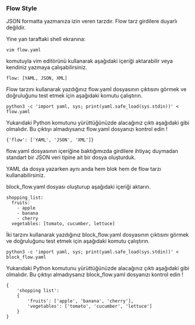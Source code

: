 ### Flow Style 
JSON formatta yazmanıza izin veren tarzdır. Flow tarz girdilere duyarlı değildir.

Yine yan taraftaki shell ekranına:
````
vim flow.yaml
````
komutuyla vim editörünü kullanarak aşağıdaki içeriği aktarabilir veya kendiniz yazmaya çalışabilirsiniz. 

````
flow: [YAML, JSON, XML]
````
Flow tarzını kullanarak yazdığınız flow.yaml dosyasının çıktısını görmek ve doğruluğunu test etmek için aşağıdaki komutu çalıştırın.

````
python3 -c 'import yaml, sys; print(yaml.safe_load(sys.stdin))' < flow.yaml
````
Yukarıdaki Python komutunu yürüttüğünüzde alacağınız çıktı aşağıdaki gibi olmalıdır. Bu çıktıyı almadıysanız flow.yaml dosyanızı kontrol edin !

````
{'flow': ['YAML', 'JSON', 'XML']}
````
flow.yaml dosyasının içeriğine baktığımızda girdilere ihtiyaç duymadan standart bir JSON veri tipine ait bir dosya oluşturduk.

YAML da dosya yazarken aynı anda hem blok hem de flow tarzı kullanabilirsiniz.

block_flow.yaml dosyası oluşturup aşağıdaki içeriği aktarın.

````
shopping_list:
  fruits:
    - apple
    - banana
    - cherry
  vegetables: [tomato, cucumber, lettuce]
````

İki tarzını kullanarak yazdığınız block_flow.yaml dosyasının çıktısını görmek ve doğruluğunu test etmek için aşağıdaki komutu çalıştırın.

````
python3 -c 'import yaml, sys; print(yaml.safe_load(sys.stdin))' < block_flow.yaml
````
Yukarıdaki Python komutunu yürüttüğünüzde alacağınız çıktı aşağıdaki gibi olmalıdır. Bu çıktıyı almadıysanız block_flow.yaml dosyanızı kontrol edin !

````
{
    'shopping list': 
    {
        'fruits': ['apple', 'banana', 'cherry'],
        'vegetables': ['tomato', 'cucumber', 'lettuce']
    }
}
````